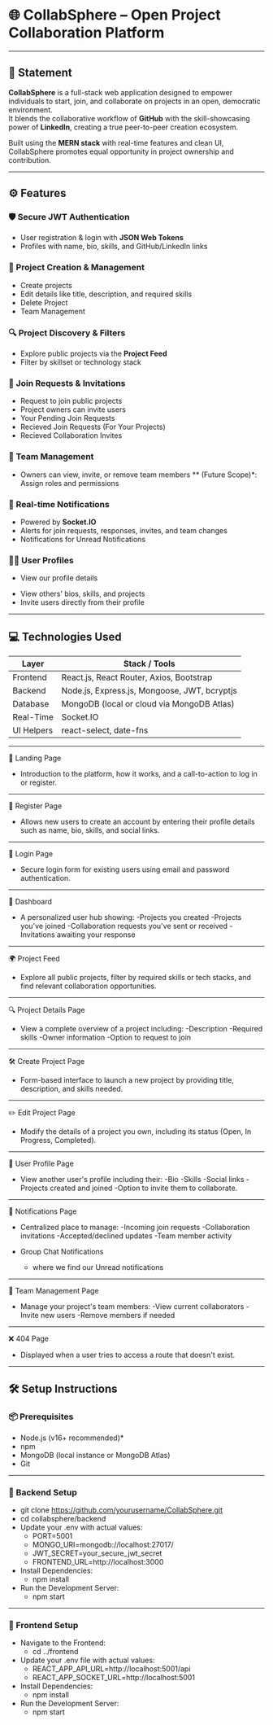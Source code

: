 # 🌐 CollabSphere – Open Project Collaboration Platform


---

## 🧠 Statement 

**CollabSphere** is a full-stack web application designed to empower individuals to start, join, and collaborate on projects in an open, democratic environment.  
It blends the collaborative workflow of **GitHub** with the skill-showcasing power of **LinkedIn**, creating a true peer-to-peer creation ecosystem.

Built using the **MERN stack** with real-time features and clean UI, CollabSphere promotes equal opportunity in project ownership and contribution.

---

## ⚙️ Features

### 🛡️ Secure JWT Authentication
* User registration & login with **JSON Web Tokens**
* Profiles with name, bio, skills, and GitHub/LinkedIn links

### 📝 Project Creation & Management
* Create  projects
* Edit details like title, description, and required skills
* Delete Project
* Team Management  

### 🔍 Project Discovery & Filters
* Explore public projects via the **Project Feed**
* Filter by skillset or technology stack

### 🤝 Join Requests & Invitations
* Request to join public projects
* Project owners can invite users
* Your Pending Join Requests
* Recieved Join Requests (For Your Projects)
* Recieved Collaboration Invites

### 👥 Team Management
* Owners can view, invite, or remove team members
** (Future Scope)*: Assign roles and permissions

### 🔔 Real-time Notifications
* Powered by **Socket.IO**
* Alerts for join requests, responses, invites, and team changes
* Notifications for Unread Notifications

### 🧑‍💼  User Profiles
* View our profile details 
- View others' bios, skills, and projects
- Invite users directly from their profile

---

## 💻 Technologies Used

| Layer       | Stack / Tools                                           |
|-------------|---------------------------------------------------------|
| Frontend    | React.js, React Router, Axios, Bootstrap |
| Backend     | Node.js, Express.js, Mongoose, JWT, bcryptjs           |
| Database    | MongoDB (local or cloud via MongoDB Atlas)             |
| Real-Time   | Socket.IO                                               |
| UI Helpers  | react-select, date-fns                                  |

---

📍 Landing Page

* Introduction to the platform, how it works, and a call-to-action to log in or register.
---

📝 Register Page

* Allows new users to create an account by entering their profile details such as name, bio, skills, and social links.
---

🔐 Login Page

* Secure login form for existing users using email and password authentication.
---

🧭 Dashboard

* A personalized user hub showing:
  -Projects you created
  -Projects you've joined
  -Collaboration requests you've sent or received
  -Invitations awaiting your response
---

🌍 Project Feed

* Explore all public projects, filter by required skills or tech stacks, and find relevant collaboration opportunities.
---

🔍 Project Details Page

* View a complete overview of a project including:
 -Description
 -Required skills
 -Owner information
 -Option to request to join
---

🛠️ Create Project Page

* Form-based interface to launch a new project by providing title, description, and skills needed.
---

✏️ Edit Project Page

* Modify the details of a project you own, including its status (Open, In Progress, Completed).
---

👤 User Profile Page

* View another user's profile including their:
  -Bio
  -Skills
  -Social links
  -Projects created and joined
  -Option to invite them to collaborate.
---

🔔 Notifications Page

* Centralized place to manage:
  -Incoming join requests
  -Collaboration invitations
  -Accepted/declined updates
  -Team member activity
  
* Group Chat Notifications
   - where we find our Unread notifications
---

👥 Team Management Page

* Manage your project's team members:
 -View current collaborators
 -Invite new users
 -Remove members if needed
---

❌ 404 Page

* Displayed when a user tries to access a route that doesn't exist.
---

## 🛠️ Setup Instructions

### 📦 Prerequisites

* Node.js (v16+ recommended)*
* npm 
* MongoDB (local instance or MongoDB Atlas)
* Git

---

### 🔧 Backend Setup

* git clone https://github.com/yourusername/CollabSphere.git
* cd collabsphere/backend
* Update your .env with actual values:
   - PORT=5001
   - MONGO_URI=mongodb://localhost:27017/
   - JWT_SECRET=your_secure_jwt_secret
   - FRONTEND_URL=http://localhost:3000
* Install Dependencies:
   - npm install
* Run the Development Server:
   - npm start

---

### 🎨 Frontend Setup 

* Navigate to the Frontend:
   - cd ../frontend
* Update your .env file with actual values:
   - REACT_APP_API_URL=http://localhost:5001/api
   - REACT_APP_SOCKET_URL=http://localhost:5001
* Install Dependencies:
   - npm install
* Run the Development Server:
   - npm start
